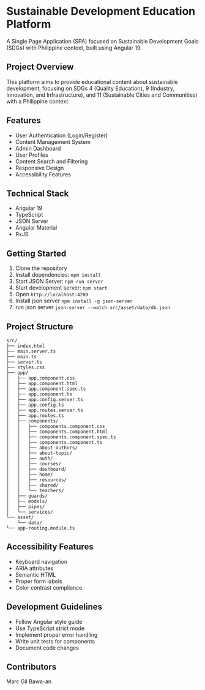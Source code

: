 # Sustainable Development Education Platform

A Single Page Application (SPA) focused on Sustainable Development Goals (SDGs) with Philippine context, built using Angular 19.

## Project Overview

This platform aims to provide educational content about sustainable development, focusing on SDGs 4 (Quality Education), 9 (Industry, Innovation, and Infrastructure), and 11 (Sustainable Cities and Communities) with a Philippine context.

## Features

- User Authentication (Login/Register)
- Content Management System
- Admin Dashboard
- User Profiles
- Content Search and Filtering
- Responsive Design
- Accessibility Features

## Technical Stack

- Angular 19
- TypeScript
- JSON Server
- Angular Material
- RxJS

## Getting Started

1. Clone the repository
2. Install dependencies: `npm install`
3. Start JSON Server: `npm run server`
4. Start development server: `npm start`
5. Open `http://localhost:4200`
6. Install json server  `npm install -g json-server`
7. run json server  `json-server --watch src/asset/data/db.json`

## Project Structure

```
src/
├── index.html
├── main.server.ts
├── main.ts
├── server.ts
├── styles.css
├── app/
│   ├── app.component.css
│   ├── app.component.html
│   ├── app.component.spec.ts
│   ├── app.component.ts
│   ├── app.config.server.ts
│   ├── app.config.ts
│   ├── app.routes.server.ts
│   ├── app.routes.ts
│   ├── components/
│   │   ├── components.component.css
│   │   ├── components.component.html
│   │   ├── components.component.spec.ts
│   │   ├── components.component.ts
│   │   ├── about-authors/
│   │   ├── about-topic/
│   │   ├── auth/
│   │   ├── courses/
│   │   ├── dashboard/
│   │   ├── home/
│   │   ├── resources/
│   │   ├── shared/
│   │   └── teachers/
│   ├── guards/
│   ├── models/
│   ├── pipes/
│   └── services/
└── asset/
    └── data/
└── app-routing.module.ts
```

## Accessibility Features

- Keyboard navigation
- ARIA attributes
- Semantic HTML
- Proper form labels
- Color contrast compliance

## Development Guidelines

- Follow Angular style guide
- Use TypeScript strict mode
- Implement proper error handling
- Write unit tests for components
- Document code changes

## Contributors

Marc Gil Bawa-an


